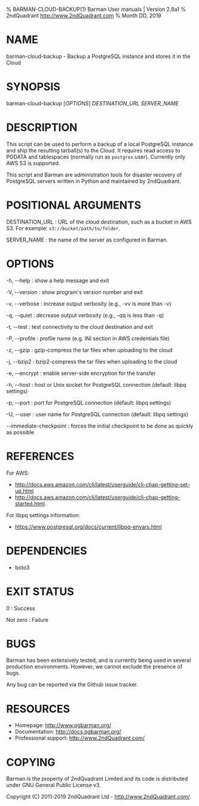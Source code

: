 % BARMAN-CLOUD-BACKUP(1) Barman User manuals | Version 2.8a1
% 2ndQuadrant <http://www.2ndQuadrant.com>
% Month DD, 2019

# NAME

barman-cloud-backup - Backup a PostgreSQL instance and stores it in the Cloud


# SYNOPSIS

barman-cloud-backup [*OPTIONS*] *DESTINATION\_URL* *SERVER\_NAME*


# DESCRIPTION

This script can be used to perform a backup of a local PostgreSQL instance
and ship the resulting tarball(s) to the Cloud. It requires read access
to PGDATA and tablespaces (normally run as `postgres` user).
Currently only AWS S3 is supported.

This script and Barman are administration tools for disaster recovery
of PostgreSQL servers written in Python and maintained by 2ndQuadrant.


# POSITIONAL ARGUMENTS

DESTINATION\_URL
:    URL of the cloud destination, such as a bucket in AWS S3.
     For example: `s3://bucket/path/to/folder`.

SERVER\_NAME
:    the name of the server as configured in Barman.

# OPTIONS

-h, --help
:    show a help message and exit

-V, --version
:    show program's version number and exit

-v, --verbose
:    increase output verbosity (e.g., -vv is more than -v)

-q, --quiet
:    decrease output verbosity (e.g., -qq is less than -q)
 
-t, --test
:    test connectivity to the cloud destination and exit

-P, --profile
:    profile name (e.g. INI section in AWS credentials file)

-z, --gzip
:    gzip-compress the tar files when uploading to the cloud

-j, --bzip2
:    bzip2-compress the tar files when uploading to the cloud

-e, --encrypt
:    enable server-side encryption for the transfer

-h, --host
:    host or Unix socket for PostgreSQL connection (default: libpq settings)

-p, --port
:    port for PostgreSQL connection (default: libpq settings)

-U, --user
:    user name for PostgreSQL connection (default: libpq settings)

--immediate-checkpoint
:    forces the initial checkpoint to be done as quickly as possible

# REFERENCES

For AWS:

* http://docs.aws.amazon.com/cli/latest/userguide/cli-chap-getting-set-up.html
* http://docs.aws.amazon.com/cli/latest/userguide/cli-chap-getting-started.html.

For libpq settings information:

* https://www.postgresql.org/docs/current/libpq-envars.html

# DEPENDENCIES

* boto3

# EXIT STATUS

0
:   Success

Not zero
:   Failure


# BUGS

Barman has been extensively tested, and is currently being used in several
production environments. However, we cannot exclude the presence of bugs.

Any bug can be reported via the Github issue tracker.

# RESOURCES

* Homepage: <http://www.pgbarman.org/>
* Documentation: <http://docs.pgbarman.org/>
* Professional support: <http://www.2ndQuadrant.com/>


# COPYING

Barman is the property of 2ndQuadrant Limited
and its code is distributed under GNU General Public License v3.

Copyright (C) 2011-2019 2ndQuadrant Ltd - <http://www.2ndQuadrant.com/>.
